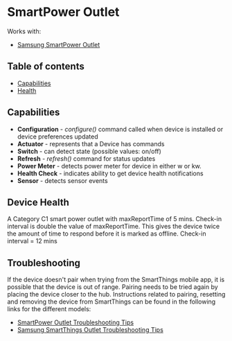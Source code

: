 # SmartPower Outlet



Works with: 

* [Samsung SmartPower Outlet](https://shop.smartthings.com/#!/products/smartpower-outlet)

## Table of contents

* [Capabilities](#capabilities)
* [Health](#device-health)

## Capabilities

* **Configuration** - _configure()_ command called when device is installed or device preferences updated
* **Actuator** - represents that a Device has commands
* **Switch** - can detect state (possible values: on/off)
* **Refresh** - _refresh()_ command for status updates
* **Power Meter** - detects power meter for device in either w or kw.
* **Health Check** - indicates ability to get device health notifications
* **Sensor** - detects sensor events

## Device Health

A Category C1 smart power outlet with maxReportTime of 5 mins.
Check-in interval is double the value of maxReportTime. 
This gives the device twice the amount of time to respond before it is marked as offline.
Check-in interval = 12 mins

## Troubleshooting

If the device doesn't pair when trying from the SmartThings mobile app, it is possible that the device is out of range.
Pairing needs to be tried again by placing the device closer to the hub.
Instructions related to pairing, resetting and removing the device from SmartThings can be found in the following links
for the different models:
* [SmartPower Outlet Troubleshooting Tips](https://support.smartthings.com/hc/en-us/articles/201084854-SmartPower-Outlet)
* [Samsung SmartThings Outlet Troubleshooting Tips](https://support.smartthings.com/hc/en-us/articles/205957620)